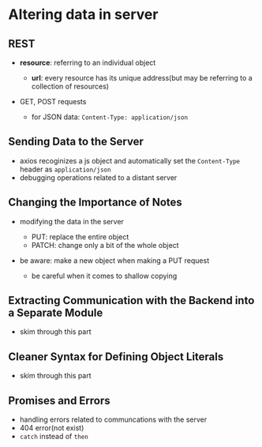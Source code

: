 # Altering data in server

## REST
- **resource**: referring to an individual object
  - **url**: every resource has its unique address(but may be referring to a collection of resources)

- GET, POST requests
  - for JSON data: `Content-Type: application/json`

## Sending Data to the Server
- axios recoginizes a js object and automatically set the `Content-Type` header as `application/json`
- debugging operations related to a distant server

## Changing the Importance of Notes
- modifying the data in the server
  - PUT: replace the entire object
  - PATCH: change only a bit of the whole object

- be aware: make a new object when making a PUT request
  - be careful when it comes to shallow copying

## Extracting Communication with the Backend into a Separate Module
- skim through this part

## Cleaner Syntax for Defining Object Literals
- skim through this part

## Promises and Errors
- handling errors related to communcations with the server
- 404 error(not exist)
- `catch` instead of `then`
